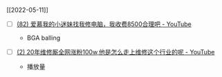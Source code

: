 [[2022-05-11]]

- [ ] [(82) 爱慕我的小迷妹找我修电脑，我收费8500合理吧 - YouTube](https://www.youtube.com/watch?v=MWgVoH8jym0)
	- BGA balling


- [ ] [(2) 20年维修厮全网涨粉100w,他是怎么走上维修这个行业的呢 - YouTube](https://www.youtube.com/watch?v=kKmewRpp-Jg)
	- 播放量